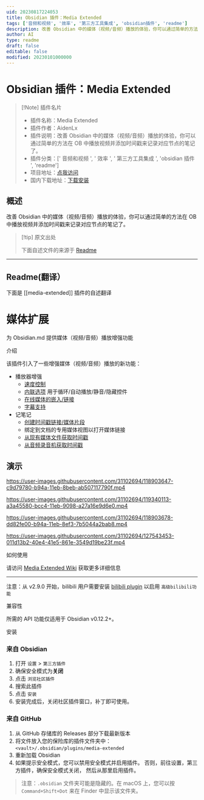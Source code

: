 ```yaml
---
uid: 20230817224053
title: Obsidian 插件：Media Extended
tags: ['音频和视频', '效率', '第三方工具集成', 'obsidian插件', 'readme']
description: 改善 Obsidian 中的媒体（视频/音频）播放的体验，你可以通过简单的方法在OB中播放视频并添加时间戳来记录对应节点的笔记了。
author: AI
type: readme
draft: false
editable: false
modified: 20230101000000
---
```


# Obsidian 插件：Media Extended

> [!Note] 插件名片
> - 插件名称：Media Extended
> - 插件作者：AidenLx
> - 插件说明：改善 Obsidian 中的媒体（视频/音频）播放的体验，你可以通过简单的方法在 OB 中播放视频并添加时间戳来记录对应节点的笔记了。
> - 插件分类：[' 音频和视频 ', ' 效率 ', ' 第三方工具集成 ', 'obsidian 插件 ', 'readme']
> - 项目地址：[点我访问](https://github.com/aidenlx/media-extended)
> - 国内下载地址：[下载安装](https://pkmer.cn/products/plugin/pluginMarket/?media-extended)

## 概述

改善 Obsidian 中的媒体（视频/音频）播放的体验，你可以通过简单的方法在 OB 中播放视频并添加时间戳来记录对应节点的笔记了。

> [!tip] 原文出处
>
>下面自述文件的来源于 [Readme](https://ghproxy.net/https://raw.githubusercontent.com/aidenlx/media-extended/main/README.md)

---

## Readme(翻译）

下面是 [[media-extended]] 插件的自述翻译

# 媒体扩展

为 Obsidian.md 提供媒体（视频/音频）播放增强功能

介绍

该插件引入了一些增强媒体（视频/音频）播放的新功能：

- 播放器增强
  - [速度控制](https://github.com/aidenlx/media-extended/wiki/Speed-Control)
  - [内联选项](https://github.com/aidenlx/media-extended/wiki/Inline-Options) 用于循环/自动播放/静音/隐藏控件
  - [在线媒体的嵌入/链接](https://github.com/aidenlx/media-extended/wiki/Create-Online-Media-Embed-Link)
  - [字幕支持](https://github.com/aidenlx/media-extended/wiki/Caption-Subtitle-Support)
- 记笔记
  - [创建时间戳链接/媒体片段](https://github.com/aidenlx/media-extended/wiki/Restrict-Play-Range)
  - 绑定到文档的专用媒体视图以打开媒体链接
  - [从现有媒体文件获取时间戳](https://github.com/aidenlx/media-extended/wiki/Get-Timestamp)
  - [从音频录音机获取时间戳](https://github.com/aidenlx/media-extended/wiki/Audio-Recorder)

## 演示

<https://user-images.githubusercontent.com/31102694/118903647-c9d79780-b94a-11eb-8beb-ab507117790f.mp4>

<https://user-images.githubusercontent.com/31102694/119340113-a3a45580-bcc4-11eb-9098-a27a16e9d6e0.mp4>

<https://user-images.githubusercontent.com/31102694/118903678-dd82fe00-b94a-11eb-8ef3-7b5044a2bab8.mp4>

<https://user-images.githubusercontent.com/31102694/127543453-011d13b2-40e4-41e5-861e-3549d19be23f.mp4>

如何使用

请访问 [Media Extended Wiki](https://github.com/aidenlx/media-extended/wiki) 获取更多详细信息

***

注意：从 v2.9.0 开始，bilibili 用户需要安装 [bilibili plugin](https://github.com/aidenlx/mx-bili-plugin) 以启用 `高级bilibili功能`

兼容性

所需的 API 功能仅适用于 Obsidian v0.12.2+。

安装

### 来自 Obsidian

1. 打开 `设置` > `第三方插件`
2. 确保安全模式为**关闭**
3. 点击 `浏览社区插件`
4. 搜索此插件
5. 点击 `安装`
6. 安装完成后，关闭社区插件窗口，补丁即可使用。

### 来自 GitHub

1. 从 GitHub 存储库的 Releases 部分下载最新版本
2. 将文件放入您的保险库的插件文件夹中：`<vault>/.obsidian/plugins/media-extended`
3. 重新加载 Obsidian
4. 如果提示安全模式，您可以禁用安全模式并启用插件。
   否则，前往设置，第三方插件，确保安全模式关闭，
   然后从那里启用插件。

> 注意：`.obsidian` 文件夹可能是隐藏的。在 macOS 上，您可以按 `Command+Shift+Dot` 来在 Finder 中显示该文件夹。